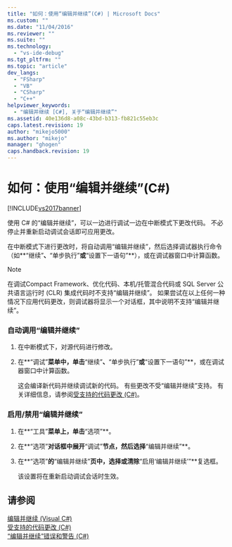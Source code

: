 ```yaml
---
title: "如何：使用“编辑并继续”(C#) | Microsoft Docs"
ms.custom: ""
ms.date: "11/04/2016"
ms.reviewer: ""
ms.suite: ""
ms.technology: 
  - "vs-ide-debug"
ms.tgt_pltfrm: ""
ms.topic: "article"
dev_langs: 
  - "FSharp"
  - "VB"
  - "CSharp"
  - "C++"
helpviewer_keywords: 
  - "编辑并继续 [C#], 关于“编辑并继续”"
ms.assetid: 40e136d8-a08c-43bd-b313-fb821c55eb3c
caps.latest.revision: 19
author: "mikejo5000"
ms.author: "mikejo"
manager: "ghogen"
caps.handback.revision: 19
---
```

# 如何：使用“编辑并继续”(C#)
[!INCLUDE[vs2017banner](../code-quality/includes/vs2017banner.md)]

使用 C\# 的“编辑并继续”，可以一边进行调试一边在中断模式下更改代码。  不必停止并重新启动调试会话即可应用更改。  
  
 在中断模式下进行更改时，将自动调用“编辑并继续”，然后选择调试器执行命令（如**“继续”**、**“单步执行”**或**“设置下一语句”**），或在调试器窗口中计算函数。  
  
> [!NOTE]
>  在调试Compact Framework、优化代码、本机\/托管混合代码或 SQL Server 公共语言运行时 \(CLR\) 集成代码时不支持“编辑并继续”。  如果尝试在以上任何一种情况下应用代码更改，则调试器将显示一个对话框，其中说明不支持“编辑并继续”。  
  
### 自动调用“编辑并继续”  
  
1.  在中断模式下，对源代码进行修改。  
  
2.  在**“调试”**菜单中，单击**“继续”**、**“单步执行”**或**“设置下一语句”**，或在调试器窗口中计算函数。  
  
     这会编译新代码并继续调试新的代码。  有些更改不受“编辑并继续”支持。  有关详细信息，请参阅[受支持的代码更改 \(C\#\)](../debugger/supported-code-changes-csharp.md)。  
  
### 启用\/禁用“编辑并继续”  
  
1.  在**“工具”**菜单上，单击**“选项”**。  
  
2.  在**“选项”**对话框中展开**“调试”**节点，然后选择**“编辑并继续”**。  
  
3.  在**“选项”**的**“编辑并继续”**页中，选择或清除**“启用‘编辑并继续’”**复选框。  
  
     该设置将在重新启动调试会话时生效。  
  
## 请参阅  
 [编辑并继续 \(Visual C\#\)](../debugger/edit-and-continue-visual-csharp.md)   
 [受支持的代码更改 \(C\#\)](../debugger/supported-code-changes-csharp.md)   
 [“编辑并继续”错误和警告 \(C\#\)](../misc/edit-and-continue-errors-and-warnings-csharp.md)